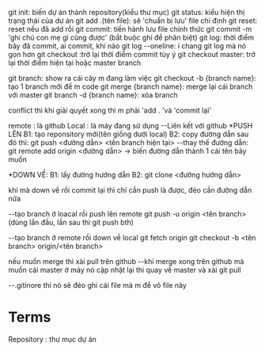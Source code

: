git init: biến dự án thành repository(kiểu thư mục)
git status: kiểu hiện thị trạng thái của dự án
git add .(tên file): sẽ 'chuẩn bị lưu' file chỉ định
git reset: reset nếu đã add rồi
git commit: tiến hành lưu file chính thức
git commit -m 'ghi chú con mẹ gì cũng được' (bắt buộc ghi để phân biệt)
git log: thời điểm bây đã commit, ai commit, khi nào
git log --oneline: i chang git log mà nó gọn hơn
git checkout <id commit>:trở lại thời điểm commit tùy ý
git checkout master: trở lại thời điểm hiện tại hoặc master branch

git branch: show ra cái cây m đang làm việc
git checkout -b {branch name}: tạo 1 branch mới để m code
git merge {branch name}: merge lại cái branch với master
git branch -d {branch name}: xóa branch

conflict thì khi giải quyết xong thì m phải 'add . 'và 'commit lại'

remote : là github
Local : là máy đang sử dụng
--Liên kết với github
\*PUSH LÊN
B1: tạo reponsitory mới(tên giống dưới local)
B2: copy đường dẫn
sau đó thì:
git push <đường dẫn> <tên branch hiện tại>
--thay thế đường dẫn:
git remote add origin <đường dẫn> -> biến đường dẫn thành 1 cái tên bây muốn

\*DOWN VỀ:
B1: lấy đường hướng dẫn
B2: git clone <đường hướng dẫn>

khi mà down về rồi commit lại thì chỉ cần push là được, đéo cần đường dẫn nữa

--tạo branch ở loacal rồi push lên remote
git push -u origin <tên branch>(dùng lần đầu, lần sau thì git push bth)

--tạo branch ở remote rồi down về local
git fetch origin
git checkout -b <tên branch> origin/<tên branch>

nếu muốn merge thì xài pull trên github
--khi merge xong trên github mà muốn cái master ở máy nó cập nhật lại thì quay về master và xài git pull

--.gitinore thì nó sẽ đéo ghi cái file mà m để vô file này

# Terms

Repository : thư mục dự án

